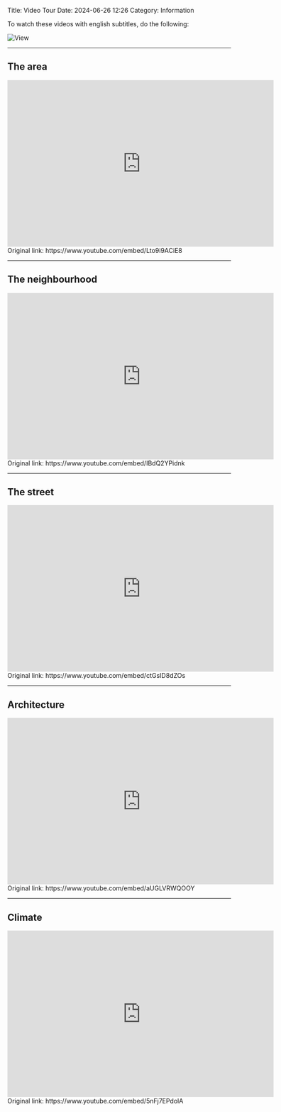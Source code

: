 Title: Video Tour
Date: 2024-06-26 12:26
Category: Information



To watch these videos with english subtitles, do the following:

![View]({static}../images/captions_annotation.png)



---

## The area

<div class="youtube" align="left">
<iframe width="600" height="375" src="https://www.youtube.com/embed/Lto9i9ACiE8" frameborder="0"></iframe>
</div>
Original link: https://www.youtube.com/embed/Lto9i9ACiE8

---

## The neighbourhood

<div class="youtube" align="left">
<iframe width="600" height="375" src="https://www.youtube.com/embed/IBdQ2YPidnk" frameborder="0"></iframe>
</div>
Original link: https://www.youtube.com/embed/IBdQ2YPidnk

---

## The street

<div class="youtube" align="left">
<iframe width="600" height="375" src="https://www.youtube.com/embed/ctGsID8dZOs" frameborder="0"></iframe>
</div>
Original link: https://www.youtube.com/embed/ctGsID8dZOs

---

## Architecture

<div class="youtube" align="left">
<iframe width="600" height="375" src="https://www.youtube.com/embed/aUGLVRWQOOY" frameborder="0"></iframe>
</div>
Original link: https://www.youtube.com/embed/aUGLVRWQOOY

---

## Climate

<div class="youtube" align="left">
<iframe width="600" height="375" src="https://www.youtube.com/embed/5nFj7EPdolA" frameborder="0"></iframe>
</div>
Original link: https://www.youtube.com/embed/5nFj7EPdolA
  
